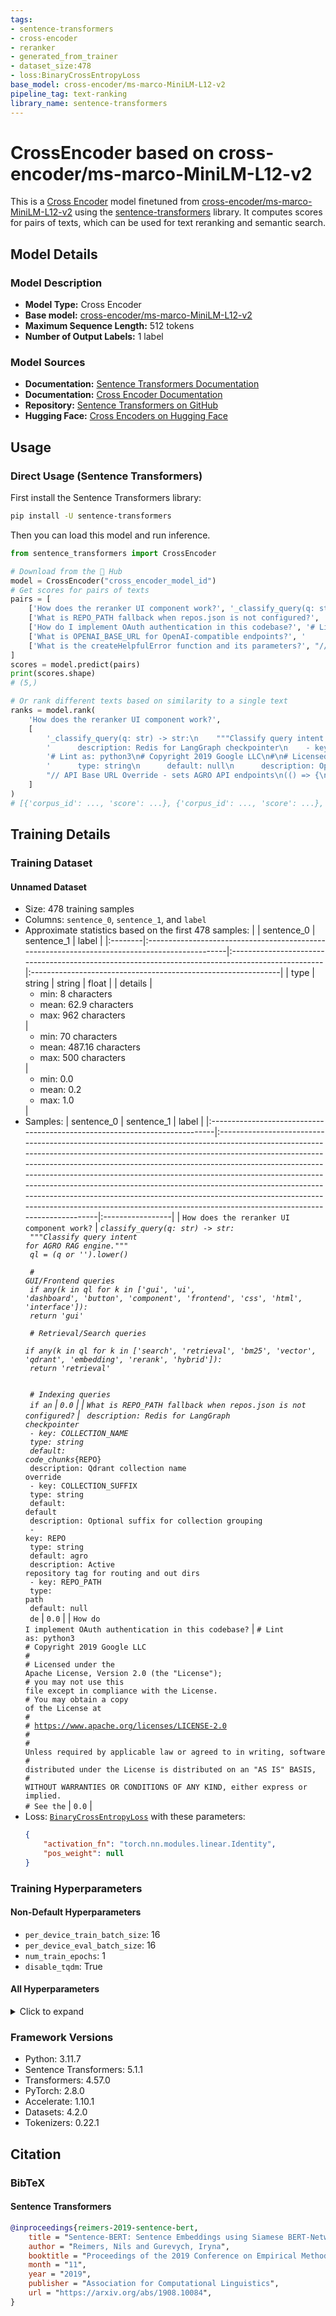 ```yaml
---
tags:
- sentence-transformers
- cross-encoder
- reranker
- generated_from_trainer
- dataset_size:478
- loss:BinaryCrossEntropyLoss
base_model: cross-encoder/ms-marco-MiniLM-L12-v2
pipeline_tag: text-ranking
library_name: sentence-transformers
---
```


# CrossEncoder based on cross-encoder/ms-marco-MiniLM-L12-v2

This is a [Cross Encoder](https://www.sbert.net/docs/cross_encoder/usage/usage.html) model finetuned from [cross-encoder/ms-marco-MiniLM-L12-v2](https://huggingface.co/cross-encoder/ms-marco-MiniLM-L12-v2) using the [sentence-transformers](https://www.SBERT.net) library. It computes scores for pairs of texts, which can be used for text reranking and semantic search.

## Model Details

### Model Description
- **Model Type:** Cross Encoder
- **Base model:** [cross-encoder/ms-marco-MiniLM-L12-v2](https://huggingface.co/cross-encoder/ms-marco-MiniLM-L12-v2) <!-- at revision 7b0235231ca2674cb8ca8f022859a6eba2b1c968 -->
- **Maximum Sequence Length:** 512 tokens
- **Number of Output Labels:** 1 label
<!-- - **Training Dataset:** Unknown -->
<!-- - **Language:** Unknown -->
<!-- - **License:** Unknown -->

### Model Sources

- **Documentation:** [Sentence Transformers Documentation](https://sbert.net)
- **Documentation:** [Cross Encoder Documentation](https://www.sbert.net/docs/cross_encoder/usage/usage.html)
- **Repository:** [Sentence Transformers on GitHub](https://github.com/UKPLab/sentence-transformers)
- **Hugging Face:** [Cross Encoders on Hugging Face](https://huggingface.co/models?library=sentence-transformers&other=cross-encoder)

## Usage

### Direct Usage (Sentence Transformers)

First install the Sentence Transformers library:

```bash
pip install -U sentence-transformers
```

Then you can load this model and run inference.
```python
from sentence_transformers import CrossEncoder

# Download from the 🤗 Hub
model = CrossEncoder("cross_encoder_model_id")
# Get scores for pairs of texts
pairs = [
    ['How does the reranker UI component work?', '_classify_query(q: str) -> str:\n    """Classify query intent for AGRO RAG engine."""\n    ql = (q or \'\').lower()\n    \n    # GUI/Frontend queries\n    if any(k in ql for k in [\'gui\', \'ui\', \'dashboard\', \'button\', \'component\', \'frontend\', \'css\', \'html\', \'interface\']):\n        return \'gui\'\n    \n    # Retrieval/Search queries\n    if any(k in ql for k in [\'search\', \'retrieval\', \'bm25\', \'vector\', \'qdrant\', \'embedding\', \'rerank\', \'hybrid\']):\n        return \'retrieval\'\n    \n    # Indexing queries\n    if an'],
    ['What is REPO_PATH fallback when repos.json is not configured?', '      description: Redis for LangGraph checkpointer\n    - key: COLLECTION_NAME\n      type: string\n      default: code_chunks_{REPO}\n      description: Qdrant collection name override\n    - key: COLLECTION_SUFFIX\n      type: string\n      default: default\n      description: Optional suffix for collection grouping\n    - key: REPO\n      type: string\n      default: agro\n      description: Active repository tag for routing and out dirs\n    - key: REPO_PATH\n      type: path\n      default: null\n      de'],
    ['How do I implement OAuth authentication in this codebase?', '# Lint as: python3\n# Copyright 2019 Google LLC\n#\n# Licensed under the Apache License, Version 2.0 (the "License");\n# you may not use this file except in compliance with the License.\n# You may obtain a copy of the License at\n#\n#     https://www.apache.org/licenses/LICENSE-2.0\n#\n# Unless required by applicable law or agreed to in writing, software\n# distributed under the License is distributed on an "AS IS" BASIS,\n# WITHOUT WARRANTIES OR CONDITIONS OF ANY KIND, either express or implied.\n# See the'],
    ['What is OPENAI_BASE_URL for OpenAI-compatible endpoints?', '      type: string\n      default: null\n      description: OpenAI API key for embeddings/generation (Responses API)\n    - key: OPENAI_BASE_URL\n      type: string\n      default: null\n      description: Optional OpenAI-compatible base URL (e.g., vLLM proxy)\n    - key: OLLAMA_URL\n      type: url\n      default: null\n      description: Local model endpoint for generation (Qwen etc.)\n    - key: ENRICH_BACKEND\n      type: enum\n      default: ""\n      allowed: ["", mlx, ollama]\n      description: Force b'],
    ['What is the createHelpfulError function and its parameters?', "// API Base URL Override - sets AGRO API endpoints\n(() => {\n  'use strict';\n\n  const BASE = window.location.origin + '/api';\n\n  function setupAPI() {\n    if (!window.CoreUtils) {\n      setTimeout(setupAPI, 100);\n      return;\n    }\n\n    try {\n      window.CoreUtils.API_BASE = BASE;\n\n      // Helper to build API URLs\n      window.CoreUtils.api = function(path) {\n        const p = String(path || '');\n        if (p.startsWith('/api/')) return BASE + p.slice(4);\n        if (p.startsWith('/')) return"],
]
scores = model.predict(pairs)
print(scores.shape)
# (5,)

# Or rank different texts based on similarity to a single text
ranks = model.rank(
    'How does the reranker UI component work?',
    [
        '_classify_query(q: str) -> str:\n    """Classify query intent for AGRO RAG engine."""\n    ql = (q or \'\').lower()\n    \n    # GUI/Frontend queries\n    if any(k in ql for k in [\'gui\', \'ui\', \'dashboard\', \'button\', \'component\', \'frontend\', \'css\', \'html\', \'interface\']):\n        return \'gui\'\n    \n    # Retrieval/Search queries\n    if any(k in ql for k in [\'search\', \'retrieval\', \'bm25\', \'vector\', \'qdrant\', \'embedding\', \'rerank\', \'hybrid\']):\n        return \'retrieval\'\n    \n    # Indexing queries\n    if an',
        '      description: Redis for LangGraph checkpointer\n    - key: COLLECTION_NAME\n      type: string\n      default: code_chunks_{REPO}\n      description: Qdrant collection name override\n    - key: COLLECTION_SUFFIX\n      type: string\n      default: default\n      description: Optional suffix for collection grouping\n    - key: REPO\n      type: string\n      default: agro\n      description: Active repository tag for routing and out dirs\n    - key: REPO_PATH\n      type: path\n      default: null\n      de',
        '# Lint as: python3\n# Copyright 2019 Google LLC\n#\n# Licensed under the Apache License, Version 2.0 (the "License");\n# you may not use this file except in compliance with the License.\n# You may obtain a copy of the License at\n#\n#     https://www.apache.org/licenses/LICENSE-2.0\n#\n# Unless required by applicable law or agreed to in writing, software\n# distributed under the License is distributed on an "AS IS" BASIS,\n# WITHOUT WARRANTIES OR CONDITIONS OF ANY KIND, either express or implied.\n# See the',
        '      type: string\n      default: null\n      description: OpenAI API key for embeddings/generation (Responses API)\n    - key: OPENAI_BASE_URL\n      type: string\n      default: null\n      description: Optional OpenAI-compatible base URL (e.g., vLLM proxy)\n    - key: OLLAMA_URL\n      type: url\n      default: null\n      description: Local model endpoint for generation (Qwen etc.)\n    - key: ENRICH_BACKEND\n      type: enum\n      default: ""\n      allowed: ["", mlx, ollama]\n      description: Force b',
        "// API Base URL Override - sets AGRO API endpoints\n(() => {\n  'use strict';\n\n  const BASE = window.location.origin + '/api';\n\n  function setupAPI() {\n    if (!window.CoreUtils) {\n      setTimeout(setupAPI, 100);\n      return;\n    }\n\n    try {\n      window.CoreUtils.API_BASE = BASE;\n\n      // Helper to build API URLs\n      window.CoreUtils.api = function(path) {\n        const p = String(path || '');\n        if (p.startsWith('/api/')) return BASE + p.slice(4);\n        if (p.startsWith('/')) return",
    ]
)
# [{'corpus_id': ..., 'score': ...}, {'corpus_id': ..., 'score': ...}, ...]
```

<!--
### Direct Usage (Transformers)

<details><summary>Click to see the direct usage in Transformers</summary>

</details>
-->

<!--
### Downstream Usage (Sentence Transformers)

You can finetune this model on your own dataset.

<details><summary>Click to expand</summary>

</details>
-->

<!--
### Out-of-Scope Use

*List how the model may foreseeably be misused and address what users ought not to do with the model.*
-->

<!--
## Bias, Risks and Limitations

*What are the known or foreseeable issues stemming from this model? You could also flag here known failure cases or weaknesses of the model.*
-->

<!--
### Recommendations

*What are recommendations with respect to the foreseeable issues? For example, filtering explicit content.*
-->

## Training Details

### Training Dataset

#### Unnamed Dataset

* Size: 478 training samples
* Columns: <code>sentence_0</code>, <code>sentence_1</code>, and <code>label</code>
* Approximate statistics based on the first 478 samples:
  |         | sentence_0                                                                                    | sentence_1                                                                                       | label                                                         |
  |:--------|:----------------------------------------------------------------------------------------------|:-------------------------------------------------------------------------------------------------|:--------------------------------------------------------------|
  | type    | string                                                                                        | string                                                                                           | float                                                         |
  | details | <ul><li>min: 8 characters</li><li>mean: 62.9 characters</li><li>max: 962 characters</li></ul> | <ul><li>min: 70 characters</li><li>mean: 487.16 characters</li><li>max: 500 characters</li></ul> | <ul><li>min: 0.0</li><li>mean: 0.2</li><li>max: 1.0</li></ul> |
* Samples:
  | sentence_0                                                                 | sentence_1                                                                                                                                                                                                                                                                                                                                                                                                                                                                                                                                                                        | label            |
  |:---------------------------------------------------------------------------|:----------------------------------------------------------------------------------------------------------------------------------------------------------------------------------------------------------------------------------------------------------------------------------------------------------------------------------------------------------------------------------------------------------------------------------------------------------------------------------------------------------------------------------------------------------------------------------|:-----------------|
  | <code>How does the reranker UI component work?</code>                      | <code>_classify_query(q: str) -> str:<br>    """Classify query intent for AGRO RAG engine."""<br>    ql = (q or '').lower()<br>    <br>    # GUI/Frontend queries<br>    if any(k in ql for k in ['gui', 'ui', 'dashboard', 'button', 'component', 'frontend', 'css', 'html', 'interface']):<br>        return 'gui'<br>    <br>    # Retrieval/Search queries<br>    if any(k in ql for k in ['search', 'retrieval', 'bm25', 'vector', 'qdrant', 'embedding', 'rerank', 'hybrid']):<br>        return 'retrieval'<br>    <br>    # Indexing queries<br>    if an</code>          | <code>0.0</code> |
  | <code>What is REPO_PATH fallback when repos.json is not configured?</code> | <code>      description: Redis for LangGraph checkpointer<br>    - key: COLLECTION_NAME<br>      type: string<br>      default: code_chunks_{REPO}<br>      description: Qdrant collection name override<br>    - key: COLLECTION_SUFFIX<br>      type: string<br>      default: default<br>      description: Optional suffix for collection grouping<br>    - key: REPO<br>      type: string<br>      default: agro<br>      description: Active repository tag for routing and out dirs<br>    - key: REPO_PATH<br>      type: path<br>      default: null<br>      de</code> | <code>0.0</code> |
  | <code>How do I implement OAuth authentication in this codebase?</code>     | <code># Lint as: python3<br># Copyright 2019 Google LLC<br>#<br># Licensed under the Apache License, Version 2.0 (the "License");<br># you may not use this file except in compliance with the License.<br># You may obtain a copy of the License at<br>#<br>#     https://www.apache.org/licenses/LICENSE-2.0<br>#<br># Unless required by applicable law or agreed to in writing, software<br># distributed under the License is distributed on an "AS IS" BASIS,<br># WITHOUT WARRANTIES OR CONDITIONS OF ANY KIND, either express or implied.<br># See the</code>             | <code>0.0</code> |
* Loss: [<code>BinaryCrossEntropyLoss</code>](https://sbert.net/docs/package_reference/cross_encoder/losses.html#binarycrossentropyloss) with these parameters:
  ```json
  {
      "activation_fn": "torch.nn.modules.linear.Identity",
      "pos_weight": null
  }
  ```

### Training Hyperparameters
#### Non-Default Hyperparameters

- `per_device_train_batch_size`: 16
- `per_device_eval_batch_size`: 16
- `num_train_epochs`: 1
- `disable_tqdm`: True

#### All Hyperparameters
<details><summary>Click to expand</summary>

- `overwrite_output_dir`: False
- `do_predict`: False
- `eval_strategy`: no
- `prediction_loss_only`: True
- `per_device_train_batch_size`: 16
- `per_device_eval_batch_size`: 16
- `per_gpu_train_batch_size`: None
- `per_gpu_eval_batch_size`: None
- `gradient_accumulation_steps`: 1
- `eval_accumulation_steps`: None
- `torch_empty_cache_steps`: None
- `learning_rate`: 5e-05
- `weight_decay`: 0.0
- `adam_beta1`: 0.9
- `adam_beta2`: 0.999
- `adam_epsilon`: 1e-08
- `max_grad_norm`: 1
- `num_train_epochs`: 1
- `max_steps`: -1
- `lr_scheduler_type`: linear
- `lr_scheduler_kwargs`: {}
- `warmup_ratio`: 0.0
- `warmup_steps`: 0
- `log_level`: passive
- `log_level_replica`: warning
- `log_on_each_node`: True
- `logging_nan_inf_filter`: True
- `save_safetensors`: True
- `save_on_each_node`: False
- `save_only_model`: False
- `restore_callback_states_from_checkpoint`: False
- `no_cuda`: False
- `use_cpu`: False
- `use_mps_device`: False
- `seed`: 42
- `data_seed`: None
- `jit_mode_eval`: False
- `bf16`: False
- `fp16`: False
- `fp16_opt_level`: O1
- `half_precision_backend`: auto
- `bf16_full_eval`: False
- `fp16_full_eval`: False
- `tf32`: None
- `local_rank`: 0
- `ddp_backend`: None
- `tpu_num_cores`: None
- `tpu_metrics_debug`: False
- `debug`: []
- `dataloader_drop_last`: False
- `dataloader_num_workers`: 0
- `dataloader_prefetch_factor`: None
- `past_index`: -1
- `disable_tqdm`: True
- `remove_unused_columns`: True
- `label_names`: None
- `load_best_model_at_end`: False
- `ignore_data_skip`: False
- `fsdp`: []
- `fsdp_min_num_params`: 0
- `fsdp_config`: {'min_num_params': 0, 'xla': False, 'xla_fsdp_v2': False, 'xla_fsdp_grad_ckpt': False}
- `fsdp_transformer_layer_cls_to_wrap`: None
- `accelerator_config`: {'split_batches': False, 'dispatch_batches': None, 'even_batches': True, 'use_seedable_sampler': True, 'non_blocking': False, 'gradient_accumulation_kwargs': None}
- `parallelism_config`: None
- `deepspeed`: None
- `label_smoothing_factor`: 0.0
- `optim`: adamw_torch_fused
- `optim_args`: None
- `adafactor`: False
- `group_by_length`: False
- `length_column_name`: length
- `project`: huggingface
- `trackio_space_id`: trackio
- `ddp_find_unused_parameters`: None
- `ddp_bucket_cap_mb`: None
- `ddp_broadcast_buffers`: False
- `dataloader_pin_memory`: True
- `dataloader_persistent_workers`: False
- `skip_memory_metrics`: True
- `use_legacy_prediction_loop`: False
- `push_to_hub`: False
- `resume_from_checkpoint`: None
- `hub_model_id`: None
- `hub_strategy`: every_save
- `hub_private_repo`: None
- `hub_always_push`: False
- `hub_revision`: None
- `gradient_checkpointing`: False
- `gradient_checkpointing_kwargs`: None
- `include_inputs_for_metrics`: False
- `include_for_metrics`: []
- `eval_do_concat_batches`: True
- `fp16_backend`: auto
- `push_to_hub_model_id`: None
- `push_to_hub_organization`: None
- `mp_parameters`: 
- `auto_find_batch_size`: False
- `full_determinism`: False
- `torchdynamo`: None
- `ray_scope`: last
- `ddp_timeout`: 1800
- `torch_compile`: False
- `torch_compile_backend`: None
- `torch_compile_mode`: None
- `include_tokens_per_second`: False
- `include_num_input_tokens_seen`: no
- `neftune_noise_alpha`: None
- `optim_target_modules`: None
- `batch_eval_metrics`: False
- `eval_on_start`: False
- `use_liger_kernel`: False
- `liger_kernel_config`: None
- `eval_use_gather_object`: False
- `average_tokens_across_devices`: True
- `prompts`: None
- `batch_sampler`: batch_sampler
- `multi_dataset_batch_sampler`: proportional
- `router_mapping`: {}
- `learning_rate_mapping`: {}

</details>

### Framework Versions
- Python: 3.11.7
- Sentence Transformers: 5.1.1
- Transformers: 4.57.0
- PyTorch: 2.8.0
- Accelerate: 1.10.1
- Datasets: 4.2.0
- Tokenizers: 0.22.1

## Citation

### BibTeX

#### Sentence Transformers
```bibtex
@inproceedings{reimers-2019-sentence-bert,
    title = "Sentence-BERT: Sentence Embeddings using Siamese BERT-Networks",
    author = "Reimers, Nils and Gurevych, Iryna",
    booktitle = "Proceedings of the 2019 Conference on Empirical Methods in Natural Language Processing",
    month = "11",
    year = "2019",
    publisher = "Association for Computational Linguistics",
    url = "https://arxiv.org/abs/1908.10084",
}
```

<!--
## Glossary

*Clearly define terms in order to be accessible across audiences.*
-->

<!--
## Model Card Authors

*Lists the people who create the model card, providing recognition and accountability for the detailed work that goes into its construction.*
-->

<!--
## Model Card Contact

*Provides a way for people who have updates to the Model Card, suggestions, or questions, to contact the Model Card authors.*
-->